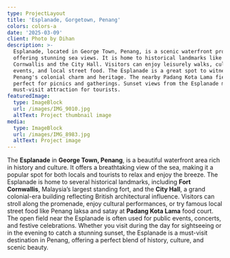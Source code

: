 ```yaml
---
type: ProjectLayout
title: 'Esplanade, Gorgetown, Penang'
colors: colors-a
date: '2025-03-09'
client: Photo by Dihan
description: >-
  Esplanade, located in George Town, Penang, is a scenic waterfront promenade
  offering stunning sea views. It is home to historical landmarks like Fort
  Cornwallis and the City Hall. Visitors can enjoy leisurely walks, cultural
  events, and local street food. The Esplanade is a great spot to witness
  Penang's colonial charm and heritage. The nearby Padang Kota Lama field is
  perfect for picnics and gatherings. Sunset views from the Esplanade make it a
  must-visit attraction for tourists.
featuredImage:
  type: ImageBlock
  url: /images/IMG_9010.jpg
  altText: Project thumbnail image
media:
  type: ImageBlock
  url: /images/IMG_8983.jpg
  altText: Project image
---
```

The **Esplanade** in **George Town, Penang**, is a beautiful waterfront area rich in history and culture. It offers a breathtaking view of the sea, making it a popular spot for both locals and tourists to relax and enjoy the breeze. The Esplanade is home to several historical landmarks, including **Fort Cornwallis**, Malaysia’s largest standing fort, and the **City Hall**, a grand colonial-era building reflecting British architectural influence. Visitors can stroll along the promenade, enjoy cultural performances, or try famous local street food like Penang laksa and satay at **Padang Kota Lama** food court. The open field near the Esplanade is often used for public events, concerts, and festive celebrations. Whether you visit during the day for sightseeing or in the evening to catch a stunning sunset, the Esplanade is a must-visit destination in Penang, offering a perfect blend of history, culture, and scenic beauty.
